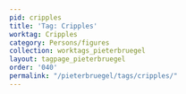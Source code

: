 ```yaml
---
pid: cripples
title: 'Tag: Cripples'
worktag: Cripples
category: Persons/figures
collection: worktags_pieterbruegel
layout: tagpage_pieterbruegel
order: '040'
permalink: "/pieterbruegel/tags/cripples/"
---
```

